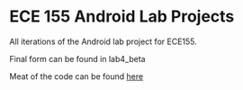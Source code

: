 # ECE 155 Android Lab Projects
All iterations of the Android lab project for ECE155.


Final form can be found in lab4_beta

Meat of the code can be found [here](lab4_beta/app/src/main/java/lab3_201_14/uwaterloo/ca/lab3_201_14)
